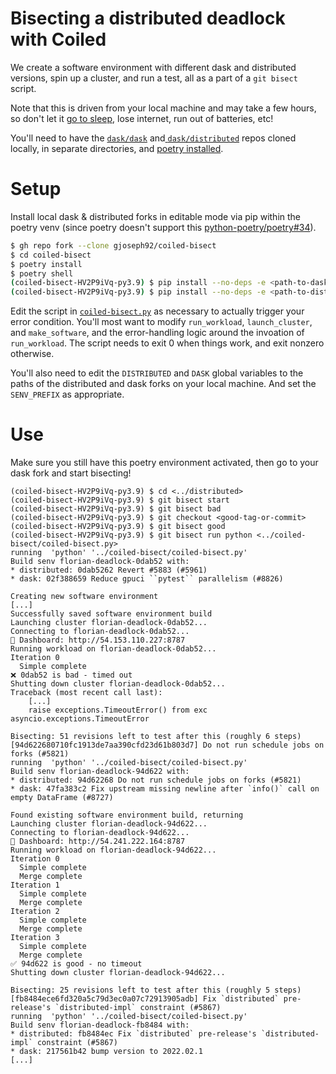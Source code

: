 # Bisecting a distributed deadlock with Coiled

We create a software environment with different dask and distributed versions, spin up a cluster, and run a test, all as a part of a `git bisect` script.

Note that this is driven from your local machine and may take a few hours, so don't let it [go to sleep](https://apps.apple.com/us/app/coca/id1000808993?mt=12), lose internet, run out of batteries, etc!

You'll need to have the [`dask/dask`](https://github.com/dask/dask) and[ `dask/distributed`](https://github.com/dask/distributed) repos cloned locally, in separate directories, and [poetry installed](https://python-poetry.org/docs/#installation).

# Setup

Install local dask & distributed forks in editable mode via pip within the poetry venv (since poetry doesn't support this [python-poetry/poetry#34](https://github.com/python-poetry/poetry/issues/34)).

```bash
$ gh repo fork --clone gjoseph92/coiled-bisect
$ cd coiled-bisect
$ poetry install
$ poetry shell
(coiled-bisect-HV2P9iVq-py3.9) $ pip install --no-deps -e <path-to-dask-fork>
(coiled-bisect-HV2P9iVq-py3.9) $ pip install --no-deps -e <path-to-distributed-fork>
```

Edit the script in [`coiled-bisect.py`](coiled-bisect.py) as necessary to actually trigger your error condition. You'll most want to modify `run_workload`, `launch_cluster`, and `make_software`, and the error-handling logic around the invoation of `run_workload`. The script needs to exit 0 when things work, and exit nonzero otherwise.

You'll also need to edit the `DISTRIBUTED` and `DASK` global variables to the paths of the distributed and dask forks on your local machine. And set the `SENV_PREFIX` as appropriate.

# Use

Make sure you still have this poetry environment activated, then go to your dask fork and start bisecting!

```shell
(coiled-bisect-HV2P9iVq-py3.9) $ cd <../distributed>
(coiled-bisect-HV2P9iVq-py3.9) $ git bisect start
(coiled-bisect-HV2P9iVq-py3.9) $ git bisect bad
(coiled-bisect-HV2P9iVq-py3.9) $ git checkout <good-tag-or-commit>
(coiled-bisect-HV2P9iVq-py3.9) $ git bisect good
(coiled-bisect-HV2P9iVq-py3.9) $ git bisect run python <../coiled-bisect/coiled-bisect.py>
running  'python' '../coiled-bisect/coiled-bisect.py'
Build senv florian-deadlock-0dab52 with:
* distributed: 0dab5262 Revert #5883 (#5961)
* dask: 02f388659 Reduce gpuci ``pytest`` parallelism (#8826)

Creating new software environment
[...]
Successfully saved software environment build
Launching cluster florian-deadlock-0dab52...
Connecting to florian-deadlock-0dab52...
👀 Dashboard: http://54.153.110.227:8787
Running workload on florian-deadlock-0dab52...
Iteration 0
  Simple complete
❌ 0dab52 is bad - timed out
Shutting down cluster florian-deadlock-0dab52...
Traceback (most recent call last):
    [...]
    raise exceptions.TimeoutError() from exc
asyncio.exceptions.TimeoutError

Bisecting: 51 revisions left to test after this (roughly 6 steps)
[94d622680710fc1913de7aa390cfd23d61b803d7] Do not run schedule jobs on forks (#5821)
running  'python' '../coiled-bisect/coiled-bisect.py'
Build senv florian-deadlock-94d622 with:
* distributed: 94d62268 Do not run schedule jobs on forks (#5821)
* dask: 47fa383c2 Fix upstream missing newline after `info()` call on empty DataFrame (#8727)

Found existing software environment build, returning
Launching cluster florian-deadlock-94d622...
Connecting to florian-deadlock-94d622...
👀 Dashboard: http://54.241.222.164:8787
Running workload on florian-deadlock-94d622...
Iteration 0
  Simple complete
  Merge complete
Iteration 1
  Simple complete
  Merge complete
Iteration 2
  Simple complete
  Merge complete
Iteration 3
  Simple complete
  Merge complete
✅ 94d622 is good - no timeout
Shutting down cluster florian-deadlock-94d622...

Bisecting: 25 revisions left to test after this (roughly 5 steps)
[fb8484ece6fd320a5c79d3ec0a07c72913905adb] Fix `distributed` pre-release's `distributed-impl` constraint (#5867)
running  'python' '../coiled-bisect/coiled-bisect.py'
Build senv florian-deadlock-fb8484 with:
* distributed: fb8484ec Fix `distributed` pre-release's `distributed-impl` constraint (#5867)
* dask: 217561b42 bump version to 2022.02.1
[...]
```
